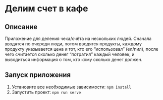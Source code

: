 # Делим счет в кафе

## Описание

Приложение для деления чека/счёта на нескольких людей. Сначала
вводятся по очереди люди, потом вводятся продукты, каждому продукту
указывается цена и тот, кто его “использовал” (ел/пил), после чего считается
сколько денег “потратил” каждый человек, и выводиться информация о том, кто кому сколько денег должен.

## Запуск приложения

1. Установите все необходимые зависимости: `npm install`
2. Запустить проект: `npm run serve`

